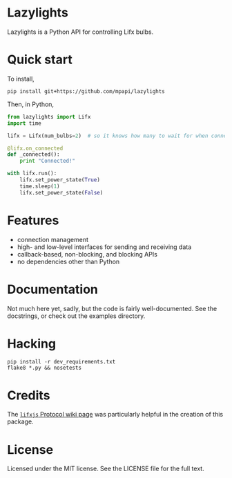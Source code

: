 # Lazylights 

Lazylights is a Python API for controlling Lifx bulbs.

# Quick start

To install,

```shell
pip install git+https://github.com/mpapi/lazylights
```

Then, in Python,

```python
from lazylights import Lifx
import time

lifx = Lifx(num_bulbs=2)  # so it knows how many to wait for when connecting

@lifx.on_connected
def _connected():
    print "Connected!"

with lifx.run():
    lifx.set_power_state(True)
    time.sleep(1)
    lifx.set_power_state(False)
```


# Features

* connection management
* high- and low-level interfaces for sending and receiving data
* callback-based, non-blocking, and blocking APIs
* no dependencies other than Python


# Documentation

Not much here yet, sadly, but the code is fairly well-documented. See the
docstrings, or check out the examples directory.


# Hacking

```shell
pip install -r dev_requirements.txt
flake8 *.py && nosetests
```

# Credits

The [`lifxjs` Protocol wiki page][lifxjs_protocol] was particularly helpful in
the creation of this package.


# License

Licensed under the MIT license. See the LICENSE file for the full text.


[lifxjs_protocol]: https://github.com/magicmonkey/lifxjs/blob/master/Protocol.md
